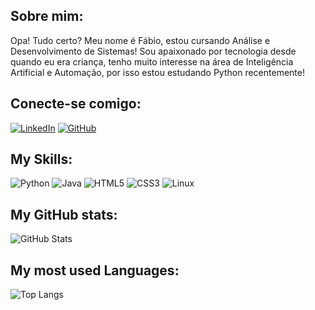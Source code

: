 <h2>Sobre mim: </h2>

Opa! Tudo certo? Meu nome é Fábio, estou cursando Análise e Desenvolvimento de Sistemas! Sou apaixonado por tecnologia desde quando eu era criança, tenho muito interesse na área de Inteligência Artificial e Automação, por isso estou estudando Python recentemente! 

<h2>Conecte-se comigo: </h2>

[![LinkedIn](https://img.shields.io/badge/LinkedIn-000?style=for-the-badge&logo=linkedin&logoColor=0E76A8)](https://www.linkedin.com/in/fabio-g-soares/)
[![GitHub](https://img.shields.io/badge/GitHub-100000?style=for-the-badge&logo=github&logoColor=white)](https://github.com/fabz777)

<h2>My Skills: </h2>

![Python](https://img.shields.io/badge/Python-000?style=for-the-badge&logo=python)
![Java](https://img.shields.io/badge/Java-000?style=for-the-badge&logo=java)
![HTML5](https://img.shields.io/badge/HTML5-000?style=for-the-badge&logo=html5)
![CSS3](https://img.shields.io/badge/CSS3-000?style=for-the-badge&logo=css3&logoColor=264CE4)
![Linux](https://img.shields.io/badge/Linux-FCC624?style=for-the-badge&logo=linux&logoColor=black)

<h2>My GitHub stats: </h2>

![GitHub Stats](https://github-readme-stats.vercel.app/api?username=fabz777&theme=transparent&bg_color=000&border_color=30A3DC&show_icons=true&icon_color=30A3DC&title_color=E94D5F&text_color=FFF)

<h2>My most used Languages: </h2>

![Top Langs](https://github-readme-stats-git-masterrstaa-rickstaa.vercel.app/api/top-langs/?username=fabz777&bg_color=000&border_color=30A3DC&title_color=E94D5F&text_color=FFF)
